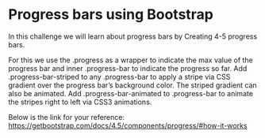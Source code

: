 # Progress bars using Bootstrap

In this challenge we will learn about progress bars by Creating 4-5 progress bars.


For this we use the .progress as a wrapper to indicate 
the max value of the progress bar and inner .progress-bar to indicate the progress so far. Add .progress-bar-striped to 
any .progress-bar to apply a stripe via CSS gradient over the progress bar’s background color. The striped gradient can 
also be animated. Add .progress-bar-animated to .progress-bar to animate the stripes right to left via CSS3 animations.

Below is the link for your reference:
https://getbootstrap.com/docs/4.5/components/progress/#how-it-works


